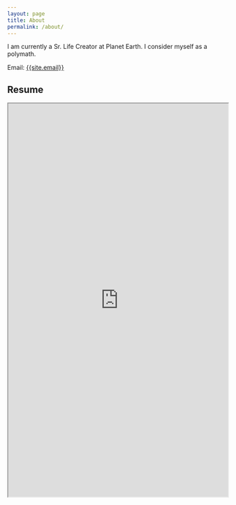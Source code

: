 ```yaml
---
layout: page
title: About
permalink: /about/
---
```

<p>
I am currently a Sr. Life Creator at Planet Earth. I consider myself as a polymath. 
</p>

Email: <a href="mailto:{{site.email}}?Subject=From Blog Site:">{{site.email}}</a>

## Resume
<iframe src="https://drive.google.com/open?id=18xHF4SRS3pEAnxkowZhucR2UFtVALNuD" width="100%" height="900"></iframe>
